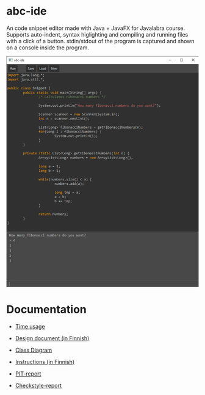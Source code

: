 # abc-ide
An code snippet editor made with Java + JavaFX for Javalabra course.
Supports auto-indent, syntax higlighting and compiling and running files with a click of a button. stdin/stdout of the program is captured and shown on a console inside the program.

![Screenshot](dokumentaatio/screenshot.png)

# Documentation
- [Time usage](/dokumentaatio/tuntikirjaus.md)
- [Design document (in Finnish)](/dokumentaatio/aihemäärittely.md)
- [Class Diagram](/dokumentaatio/luokkakaavio.png)
- [Instructions (in Finnish)](/dokumentaatio/kayttoohje.md)

- [PIT-report](https://htmlpreview.github.io/?https://github.com/JaakkoLipsanen/abc-ide/blob/master/dokumentaatio/pit-raportti/index.html)
- [Checkstyle-report](https://htmlpreview.github.io/?https://github.com/JaakkoLipsanen/abc-ide/blob/master/dokumentaatio/checkstyle-raportti/checkstyle.html)